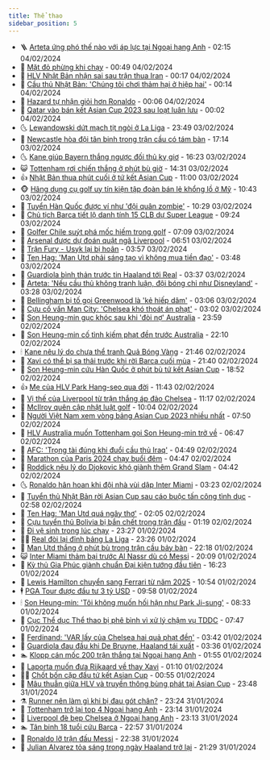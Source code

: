 ```yaml
---
title: Thể thao
sidebar_position: 5
---
```


<!-- vnexpress-the-thao:START -->
- 🪜 [Arteta ứng phó thế nào với áp lực tại Ngoại hạng Anh](https://vnexpress.net/arteta-ung-pho-the-nao-voi-ap-luc-tai-ngoai-hang-anh-4708504.html) - 02:15 04/02/2024
- 🦩 [Mặt đỏ phừng khi chạy](https://vnexpress.net/mat-do-phung-khi-chay-4707357.html) - 00:49 04/02/2024
- 🧰 [HLV Nhật Bản nhận sai sau trận thua Iran](https://vnexpress.net/hlv-nhat-ban-nhan-sai-sau-tran-thua-iran-4708465.html) - 00:17 04/02/2024
- 🤗 [Cầu thủ Nhật Bản: &#39;Chúng tôi chơi thảm hại ở hiệp hai&#39;](https://vnexpress.net/cau-thu-nhat-ban-chung-toi-choi-tham-hai-o-hiep-hai-4708476.html) - 00:14 04/02/2024
- 🥳 [Hazard tự nhận giỏi hơn Ronaldo](https://vnexpress.net/hazard-tu-nhan-gioi-hon-ronaldo-4708495.html) - 00:06 04/02/2024
- 🦣 [Qatar vào bán kết Asian Cup 2023 sau loạt luân lưu](https://vnexpress.net/qatar-vao-ban-ket-asian-cup-2023-sau-loat-luan-luu-4708488.html) - 00:02 04/02/2024
- 🌜 [Lewandowski dứt mạch tịt ngòi ở La Liga](https://vnexpress.net/lewandowski-dut-mach-tit-ngoi-o-la-liga-4708498.html) - 23:49 03/02/2024
- 🫶 [Newcastle hòa đội tân binh trong trận cầu có tám bàn](https://vnexpress.net/newcastle-hoa-doi-tan-binh-trong-tran-cau-co-tam-ban-4708481.html) - 17:14 03/02/2024
- 🌜 [Kane giúp Bayern thắng ngược đối thủ kỵ giơ](https://vnexpress.net/kane-giup-bayern-thang-nguoc-doi-thu-ky-gio-4708475.html) - 16:23 03/02/2024
- 😺 [Tottenham rơi chiến thắng ở phút bù giờ](https://vnexpress.net/tottenham-roi-chien-thang-o-phut-bu-gio-4708452.html) - 14:31 03/02/2024
- 👍 [Nhật Bản thua phút cuối ở tứ kết Asian Cup](https://vnexpress.net/nhat-ban-vs-iran-4708426-tong-thuat.html) - 11:00 03/02/2024
- 🐵 [Hãng dụng cụ golf uy tín kiện tập đoàn bán lẻ khổng lồ ở Mỹ](https://vnexpress.net/hang-dung-cu-golf-uy-tin-kien-tap-doan-ban-le-khong-lo-o-my-4708430.html) - 10:43 03/02/2024
- 💫 [Tuyển Hàn Quốc được ví như &#39;đội quân zombie&#39;](https://vnexpress.net/tuyen-han-quoc-duoc-vi-nhu-doi-quan-zombie-4708427.html) - 10:29 03/02/2024
- 🦆 [Chủ tịch Barca tiết lộ danh tính 15 CLB dự Super League](https://vnexpress.net/chu-tich-barca-tiet-lo-danh-tinh-15-clb-du-super-league-4708412.html) - 09:24 03/02/2024
- 🙉 [Golfer Chile suýt phá mốc hiếm trong golf](https://vnexpress.net/golfer-chile-suyt-pha-moc-hiem-trong-golf-4708380.html) - 07:09 03/02/2024
- 📝 [Arsenal được dự đoán quật ngã Liverpool](https://vnexpress.net/arsenal-duoc-du-doan-quat-nga-liverpool-4708216.html) - 06:51 03/02/2024
- 💯 [Trận Fury - Usyk lại bị hoãn](https://vnexpress.net/tran-fury-usyk-lai-bi-hoan-4708331.html) - 03:57 03/02/2024
- 🌈 [Ten Hag: &#39;Man Utd phải sáng tạo vì không mua tiền đạo&#39;](https://vnexpress.net/ten-hag-man-utd-phai-sang-tao-vi-khong-mua-tien-dao-4708327.html) - 03:48 03/02/2024
- 🦩 [Guardiola bình thản trước tin Haaland tới Real](https://vnexpress.net/guardiola-binh-than-truoc-tin-haaland-toi-real-4704071.html) - 03:37 03/02/2024
- 🐲 [Arteta: &#39;Nếu cầu thủ không tranh luận, đội bóng chỉ như Disneyland&#39;](https://vnexpress.net/arteta-neu-cau-thu-khong-tranh-luan-doi-bong-chi-nhu-disneyland-4708321.html) - 03:28 03/02/2024
- 🌁 [Bellingham bị tố gọi Greenwood là &#39;kẻ hiếp dâm&#39;](https://vnexpress.net/bellingham-bi-to-goi-greenwood-la-ke-hiep-dam-4708213.html) - 03:06 03/02/2024
- 💯 [Cựu cố vấn Man City: &#39;Chelsea khó thoát án phạt&#39;](https://vnexpress.net/cuu-co-van-man-city-chelsea-kho-thoat-an-phat-4708232.html) - 03:02 03/02/2024
- 🌝 [Son Heung-min gục khóc sau khi &#39;đòi nợ&#39; Australia](https://vnexpress.net/son-heung-min-guc-khoc-sau-khi-doi-no-australia-4708212.html) - 23:59 02/02/2024
- 🤖 [Son Heung-min cố tình kiếm phạt đền trước Australia](https://vnexpress.net/son-heung-min-co-tinh-kiem-phat-den-truoc-australia-4708211.html) - 22:10 02/02/2024
- 🕯 [Kane nêu lý do chưa thể tranh Quả Bóng Vàng](https://vnexpress.net/kane-neu-ly-do-chua-the-tranh-qua-bong-vang-4708208.html) - 21:46 02/02/2024
- 🧰 [Xavi có thể bị sa thải trước khi rời Barca cuối mùa](https://vnexpress.net/xavi-co-the-bi-sa-thai-truoc-khi-roi-barca-cuoi-mua-4708204.html) - 21:40 02/02/2024
- 🥳 [Son Heung-min cứu Hàn Quốc ở phút bù tứ kết Asian Cup](https://vnexpress.net/son-heung-min-cuu-han-quoc-o-phut-bu-tu-ket-asian-cup-4708193.html) - 18:52 02/02/2024
- 👍 [Mẹ của HLV Park Hang-seo qua đời](https://vnexpress.net/me-cua-hlv-park-hang-seo-qua-doi-4708161.html) - 11:43 02/02/2024
- 💪 [Vị thế của Liverpool từ trận thắng áp đảo Chelsea](https://vnexpress.net/vi-the-cua-liverpool-tu-tran-thang-ap-dao-chelsea-4708159.html) - 11:17 02/02/2024
- 👹 [McIlroy quên cập nhật luật golf](https://vnexpress.net/mcilroy-quen-cap-nhat-luat-golf-4708128.html) - 10:04 02/02/2024
- 🧰 [Người Việt Nam xem vòng bảng Asian Cup 2023 nhiều nhất](https://vnexpress.net/nguoi-viet-nam-xem-vong-bang-asian-cup-2023-nhieu-nhat-4708049.html) - 07:50 02/02/2024
- 🚀 [HLV Australia muốn Tottenham gọi Son Heung-min trở về](https://vnexpress.net/hlv-australia-muon-tottenham-goi-son-heung-min-tro-ve-4708013.html) - 06:47 02/02/2024
- 🎃 [AFC: &#39;Trọng tài đúng khi đuổi cầu thủ Iraq&#39;](https://vnexpress.net/afc-trong-tai-dung-khi-duoi-cau-thu-iraq-4707991.html) - 04:49 02/02/2024
- 🧰 [Marathon của Paris 2024 chạy buổi đêm](https://vnexpress.net/marathon-cua-paris-2024-chay-buoi-dem-4708003.html) - 04:47 02/02/2024
- 👀 [Roddick nêu lý do Djokovic khó giành thêm Grand Slam](https://vnexpress.net/roddick-neu-ly-do-djokovic-kho-gianh-them-grand-slam-4707961.html) - 04:42 02/02/2024
- 🌜 [Ronaldo hân hoan khi đội nhà vùi dập Inter Miami](https://vnexpress.net/ronaldo-han-hoan-khi-doi-nha-vui-dap-inter-miami-4707932.html) - 03:23 02/02/2024
- 🫶 [Tuyển thủ Nhật Bản rời Asian Cup sau cáo buộc tấn công tình dục](https://vnexpress.net/tuyen-thu-nhat-ban-roi-asian-cup-sau-cao-buoc-tan-cong-tinh-duc-4707909.html) - 02:58 02/02/2024
- 🦄 [Ten Hag: &#39;Man Utd quá ngây thơ&#39;](https://vnexpress.net/ten-hag-man-utd-qua-ngay-tho-4707883.html) - 02:05 02/02/2024
- 🥳 [Cựu tuyển thủ Bolivia bị bắn chết trong trận đấu](https://vnexpress.net/cuu-tuyen-thu-bolivia-bi-ban-chet-trong-tran-dau-4707826.html) - 01:19 02/02/2024
- 🐲 [Đi vệ sinh trong lúc chạy](https://vnexpress.net/di-ve-sinh-trong-luc-chay-4706989.html) - 23:27 01/02/2024
- 🧑‍🏫 [Real đòi lại đỉnh bảng La Liga](https://vnexpress.net/real-doi-lai-dinh-bang-la-liga-4707820.html) - 23:26 01/02/2024
- 🤔 [Man Utd thắng ở phút bù trong trận cầu bảy bàn](https://vnexpress.net/man-utd-thang-o-phut-bu-trong-tran-cau-bay-ban-4707819.html) - 22:18 01/02/2024
- 😺 [Inter Miami thảm bại trước Al Nassr dù có Messi](https://vnexpress.net/inter-miami-tham-bai-truoc-al-nassr-du-co-messi-4707818.html) - 20:09 01/02/2024
- 💪 [Kỳ thủ Gia Phúc giành chuẩn Đại kiện tướng đầu tiên](https://vnexpress.net/ky-thu-gia-phuc-gianh-chuan-dai-kien-tuong-dau-tien-4707795.html) - 16:23 01/02/2024
- 💼 [Lewis Hamilton chuyển sang Ferrari từ năm 2025](https://vnexpress.net/lewis-hamilton-chuyen-sang-ferrari-tu-nam-2025-4707785.html) - 10:54 01/02/2024
- 🕴 [PGA Tour được đầu tư 3 tỷ USD](https://vnexpress.net/pga-tour-duoc-dau-tu-3-ty-usd-4707776.html) - 09:58 01/02/2024
- 🕯 [Son Heung-min: &#39;Tôi không muốn hối hận như Park Ji-sung&#39;](https://vnexpress.net/son-heung-min-toi-khong-muon-hoi-han-nhu-park-ji-sung-4707724.html) - 08:33 01/02/2024
- 📝 [Cục Thể dục Thể thao bị phê bình vì xử lý chậm vụ TDDC](https://vnexpress.net/cuc-the-duc-the-thao-bi-phe-binh-vi-xu-ly-cham-vu-tddc-4707680.html) - 07:47 01/02/2024
- 🧐 [Ferdinand: &#39;VAR lấy của Chelsea hai quả phạt đền&#39;](https://vnexpress.net/ferdinand-var-lay-cua-chelsea-hai-qua-phat-den-4707504.html) - 03:42 01/02/2024
- 🙉 [Guardiola đau đầu khi De Bruyne, Haaland tái xuất](https://vnexpress.net/guardiola-dau-dau-khi-de-bruyne-haaland-tai-xuat-4707536.html) - 03:36 01/02/2024
- 🏊 [Klopp cán mốc 200 trận thắng tại Ngoại hạng Anh](https://vnexpress.net/klopp-can-moc-200-tran-thang-tai-ngoai-hang-anh-4707492.html) - 01:55 01/02/2024
- 🌊 [Laporta muốn đưa Rijkaard về thay Xavi](https://vnexpress.net/laporta-muon-dua-rijkaard-ve-thay-xavi-4707410.html) - 01:10 01/02/2024
- 👨‍🏫 [Chốt bốn cặp đấu tứ kết Asian Cup](https://vnexpress.net/chot-bon-cap-dau-tu-ket-asian-cup-4707440.html) - 00:55 01/02/2024
- 🥷 [Mâu thuẫn giữa HLV và truyền thông bùng phát tại Asian Cup](https://vnexpress.net/mau-thuan-giua-hlv-va-truyen-thong-bung-phat-tai-asian-cup-4707347.html) - 23:48 31/01/2024
- ⚗️ [Runner nên làm gì khi bị đau gót chân?](https://vnexpress.net/runner-nen-lam-gi-khi-bi-dau-got-chan-4706988.html) - 23:24 31/01/2024
- 🌮 [Tottenham trở lại top 4 Ngoại hạng Anh](https://vnexpress.net/tottenham-tro-lai-top-4-ngoai-hang-anh-4707431.html) - 23:14 31/01/2024
- 🤩 [Liverpool đè bẹp Chelsea ở Ngoại hạng Anh](https://vnexpress.net/liverpool-de-bep-chelsea-o-ngoai-hang-anh-4707434.html) - 23:13 31/01/2024
- 🏊 [Tân binh 18 tuổi cứu Barca](https://vnexpress.net/tan-binh-18-tuoi-cuu-barca-4707429.html) - 22:57 31/01/2024
- 🐎 [Ronaldo lỡ trận đấu Messi](https://vnexpress.net/ronaldo-lo-tran-dau-messi-4707428.html) - 22:38 31/01/2024
- 💫 [Julian Alvarez tỏa sáng trong ngày Haaland trở lại](https://vnexpress.net/julian-alvarez-toa-sang-trong-ngay-haaland-tro-lai-4707427.html) - 21:29 31/01/2024<!-- vnexpress-the-thao:END -->
